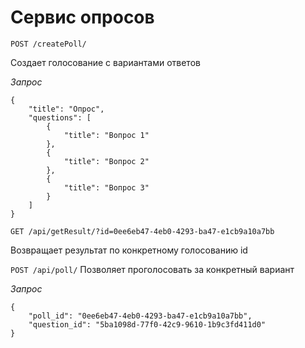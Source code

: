 # Сервис опросов

```
POST /createPoll/
```

Cоздает голосование c вариантами ответов

*Запрос*

```
{
    "title": "Опрос",
    "questions": [
        {
            "title": "Вопрос 1"
        },
        {
            "title": "Вопрос 2"
        },
        {
            "title": "Вопрос 3"
        }
    ]
}
```

```GET /api/getResult/?id=0ee6eb47-4eb0-4293-ba47-e1cb9a10a7bb```

Возвращает результат по конкретному голосованию id

```POST /api/poll/```
Позволяет проголосовать за конкретный вариант

*Запрос*
```
{
    "poll_id": "0ee6eb47-4eb0-4293-ba47-e1cb9a10a7bb",
    "question_id": "5ba1098d-77f0-42c9-9610-1b9c3fd411d0"
}
```